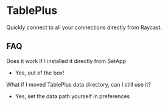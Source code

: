 # TablePlus

Quickly connect to all your connections directly from Raycast.

## FAQ

Does it work if I installed it directly from SetApp
- Yes, out of the box!

What if I moved TablePlus data directory, can I still use it?
- Yes, set the data path yourself in preferences
